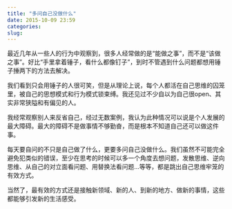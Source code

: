 ```yaml
---
title: "多问自己没做什么"
date: 2015-10-09 23:59
categories:
slug:
---
```


最近几年从一些人的行为中观察到，很多人经常做的是“能做之事”，而不是“该做之事”。好比“手里拿着锤子，看什么都像钉子”，到时不管遇到什么问题都想用锤子捶两下的方法去解决。

我们看到只会用锤子的人很可笑，但是从理论上说，每个人都活在自己思维的囚笼里，被自己的思想模式和行为模式锁束缚。我还见过不少自以为自己很open、其实非常狭隘和有偏见的人。

我经常观察别人来反省自己，经过无数案例，我认为此种情况可以说是个人发展的最大障碍。最大的障碍不是做事情不够勤奋，而是根本不知道自己还可以做这件事。

每天要自问的不只是自己做了什么，更要多问自己没做什么。我们虽然不可能完全避免犯类似的错误，至少在思考的时候可以多一个角度去想问题，发散思维、逆向思维、从自己的对立面看问题、用替换法看问题...等等，都是跳出自己思维牢笼的有效方式。

当然了，最有效的方式还是接触新领域、新的人、到新的地方、做新的事情，这些都能够引发新的生活感受。